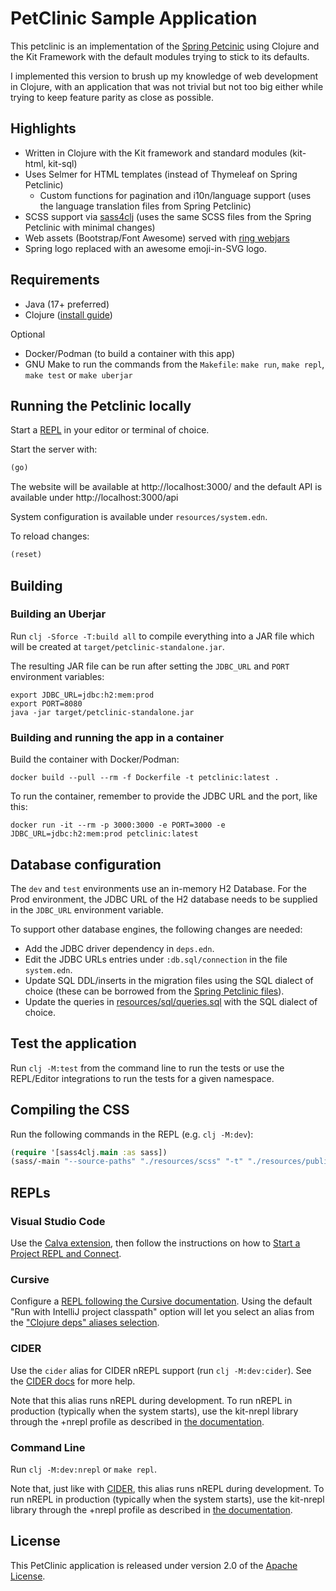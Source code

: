 # PetClinic Sample Application

This petclinic is an implementation of the [Spring Petcinic](https://github.com/spring-projects/spring-petclinic) using Clojure and the Kit Framework with the default modules trying to stick to its defaults.

I implemented this version to brush up my knowledge of web development in Clojure, with an application that was not trivial but not too big either while trying to keep feature parity as close as possible.

## Highlights

* Written in Clojure with the Kit framework and standard modules (kit-html, kit-sql)
* Uses Selmer for HTML templates (instead of Thymeleaf on Spring Petclinic)
  * Custom functions for pagination and i10n/language support (uses the language translation files from Spring Petclinic)
* SCSS support via [sass4clj](https://github.com/Deraen/sass4clj/) (uses the same SCSS files from the Spring Petclinic with minimal changes)
* Web assets (Bootstrap/Font Awesome) served with [ring webjars](https://github.com/weavejester/ring-webjars)
* Spring logo replaced with an awesome emoji-in-SVG logo.

## Requirements

* Java (17+ preferred)
* Clojure ([install guide](https://clojure.org/guides/install_clojure))

Optional

* Docker/Podman (to build a container with this app)
* GNU Make to run the commands from the `Makefile`: `make run`, `make repl`, `make test` or `make uberjar`


## Running the Petclinic locally

Start a [REPL](#repls) in your editor or terminal of choice.

Start the server with:

```clojure
(go)
```

The website will be available at http://localhost:3000/ and the default API is available under http://localhost:3000/api

System configuration is available under `resources/system.edn`.

To reload changes:

```clojure
(reset)
```

## Building

### Building an Uberjar

Run `clj -Sforce -T:build all` to compile everything into a JAR file which will be created at `target/petclinic-standalone.jar`.

The resulting JAR file can be run after setting the `JDBC_URL` and `PORT` environment variables:

```shell
export JDBC_URL=jdbc:h2:mem:prod
export PORT=8080
java -jar target/petclinic-standalone.jar
```

### Building and running the app in a container

Build the container with Docker/Podman:

```shell
docker build --pull --rm -f Dockerfile -t petclinic:latest .
```

To run the container, remember to provide the JDBC URL and the port, like this:

```shell
docker run -it --rm -p 3000:3000 -e PORT=3000 -e JDBC_URL=jdbc:h2:mem:prod petclinic:latest
```

## Database configuration

The `dev` and `test` environments use an in-memory H2 Database. For the Prod environment, the JDBC URL of the H2 database needs to be supplied in the `JDBC_URL` environment variable.

To support other database engines, the following changes are needed:

* Add the JDBC driver dependency in `deps.edn`.
* Edit the JDBC URLs entries under `:db.sql/connection` in the file `system.edn`.
* Update SQL DDL/inserts in the migration files using the SQL dialect of choice (these can be borrowed from the [Spring Petclinic files](https://github.com/spring-projects/spring-petclinic/tree/main/src/main/resources/db)).
* Update the queries in [resources/sql/queries.sql](resources/sql/queries.sql) with the SQL dialect of choice.

## Test the application

Run `clj -M:test` from the command line to run the tests or use the REPL/Editor integrations to run the tests for a given namespace.

## Compiling the CSS

Run the following commands in the REPL (e.g. `clj -M:dev`):

```clojure
(require '[sass4clj.main :as sass])
(sass/-main "--source-paths" "./resources/scss" "-t" "./resources/public/css")
```

## REPLs

### Visual Studio Code

Use the [Calva extension](https://calva.io/getting-started/), then follow the instructions on how to [Start a Project REPL and Connect](https://calva.io/connect/).

### Cursive

Configure a [REPL following the Cursive documentation](https://cursive-ide.com/userguide/repl.html). Using the default "Run with IntelliJ project classpath" option will let you select an alias from the ["Clojure deps" aliases selection](https://cursive-ide.com/userguide/deps.html#refreshing-deps-dependencies).

### CIDER

Use the `cider` alias for CIDER nREPL support (run `clj -M:dev:cider`). See the [CIDER docs](https://docs.cider.mx/cider/basics/up_and_running.html) for more help.

Note that this alias runs nREPL during development. To run nREPL in production (typically when the system starts), use the kit-nrepl library through the +nrepl profile as described in [the documentation](https://kit-clj.github.io/docs/profiles.html#profiles).

### Command Line

Run `clj -M:dev:nrepl` or `make repl`.

Note that, just like with [CIDER](#cider), this alias runs nREPL during development. To run nREPL in production (typically when the system starts), use the kit-nrepl library through the +nrepl profile as described in [the documentation](https://kit-clj.github.io/docs/profiles.html#profiles).

## License

This PetClinic application is released under version 2.0 of the [Apache License](https://www.apache.org/licenses/LICENSE-2.0).
